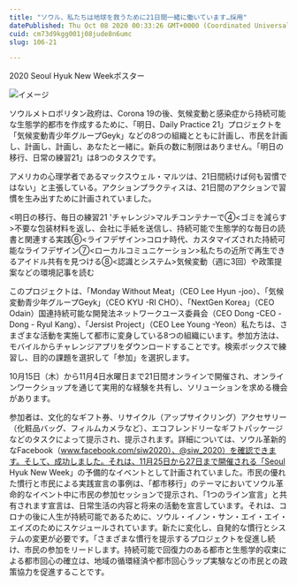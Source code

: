 ```yaml
---
title: "ソウル、私たちは地球を救うために21日間一緒に働いています…採用"
datePublished: Thu Oct 08 2020 00:33:26 GMT+0000 (Coordinated Universal Time)
cuid: cm73d9kgg001j08jude8n6umc
slug: 106-21

---
```



2020 Seoul Hyuk New Weekポスター

![イメージ](https://cdn.hashnode.com/res/hashnode/image/upload/v1739452764111/5fc8bb67-10ab-4d52-b66e-eda12f99940a.jpeg)

ソウルメトロポリタン政府は、Corona 19の後、気候変動と感染症から持続可能な生態学的都市を作成するために、「明日、Daily Practice 21」プロジェクトを「気候変動青少年グループGeyk」などの8つの組織とともに計画し、市民を計画し、計画し、計画し、あなたと一緒に。新兵の数に制限はありません。「明日の移行、日常の練習21」は8つのタスクです。

アメリカの心理学者であるマックスウェル・マルツは、21日間続けば何も習慣ではない」と主張している。アクションプラクティスは、21日間のアクションで習慣を生み出すために計画されていました。

<明日の移行、毎日の練習21 'チャレンジ>マルチコンテナーで④<ゴミを減らす>不要な包装材料を返し、会社に手紙を送信し、持続可能で生態学的な毎日の読書と関連する実践⑥<ライフデザイン>コロナ時代、カスタマイズされた持続可能なライフデザイン⑦<ローカルコミュニケーション>私たちの近所で再生できるアイドル共有を見つける⑧<認識とシステム>気候変動（週に3回）や政策提案などの環境記事を読む

このプロジェクトは、「Monday Without Meat」（CEO Lee Hyun -joo）、「気候変動青少年グループGeyk」（CEO KYU -RI CHO）、「NextGen Korea」（CEO Odain）国連持続可能な開発法ネットワークユース委員会（CEO Dong -CEO -Dong - Ryul Kang）、「Jersist Project」（CEO Lee Young -Yeon）私たちは、さまざまな活動を実施して都市に変身している8つの組織にいます。参加方法は、モバイルからチャレンジアプリをダウンロードすることです。検索ボックスで練習し、目的の課題を選択して「参加」を選択します。

10月15日（木）から11月4日水曜日まで21日間オンラインで開催され、オンラインワークショップを通じて実用的な経験を共有し、ソリューションを求める機会があります。

参加者は、文化的なギフト券、リサイクル（アップサイクリング）アクセサリー（化粧品バッグ、フィルムカメラなど）、エコフレンドリーなギフトパッケージなどのタスクによって提示され、提示されます。詳細については、ソウル革新的なFacebook（www.facebook.com/siw2020）、@siw_2020）を確認できます。そして、成功しました。それは、11月25日から27日まで開催される「Seoul Hyuk New Week」の予備的なイベントとして計画されていました。市民の優れた慣行と市民による実践宣言の事例は、「都市移行」のテーマにおいてソウル革命的なイベント中に市民の参加セッションで提示され、「1つのライン宣言」と共有されます宣言は、日常生活の内容と将来の活動を宣言しています。それは、コロナの後に人生が持続可能であるために、ソウル・イノン・サン・エイ・エイ・エイズのためにスケジュールされています。新たに変化し、自発的な慣行とシステムの変更が必要です。「さまざまな慣行を提示するプロジェクトを促進し続け、市民の参加をリードします。持続可能で回復力のある都市と生態学的収束による都市回心の確立は、地域の循環経済や都市回心ラップ実験などの市民との政策協力を促進することです。
